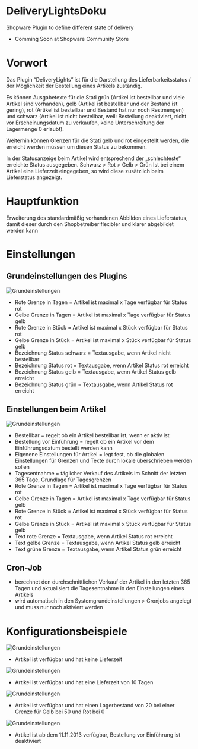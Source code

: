 DeliveryLightsDoku
==================

Shopware Plugin to define different state of delivery
* Comming Soon at Shopware Community Store

# Vorwort
Das Plugin “DeliveryLights” ist für die Darstellung des Lieferbarkeitsstatus / der Möglichkeit der Bestellung eines Artikels zuständig. 

Es können Ausgabetexte für die Stati grün (Artikel ist bestellbar und viele Artikel sind vorhanden), gelb (Artikel ist bestellbar und der Bestand ist gering), rot (Artikel ist bestellbar und Bestand hat nur noch Restmengen) und schwarz (Artikel ist nicht bestellbar, weil: Bestellung deaktiviert, nicht vor Erscheinungsdatum zu verkaufen, keine Unterschreitung der Lagermenge 0 erlaubt).

Weiterhin können Grenzen für die Stati gelb und rot eingestellt werden, die erreicht werden müssen um diesen Status zu bekommen. 

In der Statusanzeige beim Artikel wird entsprechend der „schlechteste“ erreichte Status ausgegeben.
Schwarz > Rot > Gelb > Grün
Ist bei einem Artikel eine Lieferzeit eingegeben, so wird diese zusätzlich beim Lieferstatus angezeigt.

# Hauptfunktion
Erweiterung des standardmäßig vorhandenen Abbilden eines Lieferstatus, damit dieser durch den Shopbetreiber flexibler und klarer abgebildet werden kann

# Einstellungen
## Grundeinstellungen des Plugins
![Grundeinstellungen](http://doku.agentur-triebwerk-shop.de/deliverylights/grundeinstellungen.png)
* Rote Grenze in Tagen = Artikel ist maximal x Tage verfügbar für Status rot
* Gelbe Grenze in Tagen = Artikel ist maximal x Tage verfügbar für Status gelb
* Rote Grenze in Stück = Artikel ist maximal x Stück verfügbar für Status rot
* Gelbe Grenze in Stück = Artikel ist maximal x Stück verfügbar für Status gelb
* Bezeichnung Status schwarz = Textausgabe, wenn Artikel nicht bestellbar
* Bezeichnung Status rot = Textausgabe, wenn Artikel Status rot erreicht
* Bezeichnung Status gelb = Textausgabe, wenn Artikel Status gelb erreicht
* Bezeichnung Status grün = Textausgabe, wenn Artikel Status rot erreicht

## Einstellungen beim Artikel
![Grundeinstellungen](http://doku.agentur-triebwerk-shop.de/deliverylights/artikeleinstellungen.png)
* Bestellbar = regelt ob ein Artikel bestellbar ist, wenn er aktiv ist
* Bestellung vor Einführung = regelt ob ein Artikel vor dem Einführungsdatum bestellt werden kann
* Eigenene Einstellungen für Artikel = legt fest, ob die globalen Einstellungen für Grenzen und Texte durch lokale überschrieben werden sollen
* Tagesentnahme = täglicher Verkauf des Artikels im Schnitt der letzten 365 Tage, Grundlage für Tagesgrenzen
* Rote Grenze in Tagen = Artikel ist maximal x Tage verfügbar für Status rot
* Gelbe Grenze in Tagen = Artikel ist maximal x Tage verfügbar für Status gelb
* Rote Grenze in Stück = Artikel ist maximal x Stück verfügbar für Status rot
* Gelbe Grenze in Stück = Artikel ist maximal x Stück verfügbar für Status gelb
* Text rote Grenze = Textausgabe, wenn Artikel Status rot erreicht
* Text gelbe Grenze = Textausgabe, wenn Artikel Status gelb erreicht
* Text grüne Grenze = Textausgabe, wenn Artikel Status grün erreicht

## Cron-Job
* berechnet den durchschnittlichen Verkauf der Artikel in den letzten 365 Tagen und aktualisiert die Tagesentnahme in den Einstellungen eines Artikels
* wird automatisch in den Systemgrundeinstellungen > Cronjobs angelegt und muss nur noch aktiviert werden

# Konfigurationsbeispiele
![Grundeinstellungen](http://doku.agentur-triebwerk-shop.de/deliverylights/status_gruen.png)
* Artikel ist verfügbar und hat keine Lieferzeit
 
![Grundeinstellungen](http://doku.agentur-triebwerk-shop.de/deliverylights/status_gruen_lieferzeit.png)
* Artikel ist verfügbar und hat eine Lieferzeit von 10 Tagen
 
![Grundeinstellungen](http://doku.agentur-triebwerk-shop.de/deliverylights/status_gelb.png)
* Artikel ist verfügbar und hat einen Lagerbestand von 20 bei einer Grenze für Gelb bei 50 und Rot bei 0
 
![Grundeinstellungen](http://doku.agentur-triebwerk-shop.de/deliverylights/status_schwarz.png)
* Artikel ist ab dem 11.11.2013 verfügbar, Bestellung vor Einführung ist deaktiviert
 


